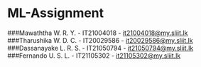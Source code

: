 # ML-Assignment

###Mawaththa W. R. Y.	-	IT21004018	-	it21004018@my.sliit.lk
###Tharushika W. D. C.	-	IT20029586	-	it20029586@my.sliit.lk
###Dassanayake L. R. S.	-	IT21050794	-	it21050794@my.sliit.lk
###Fernando U. S. L.		-	IT21105302	-	it21105302@my.sliit.lk
